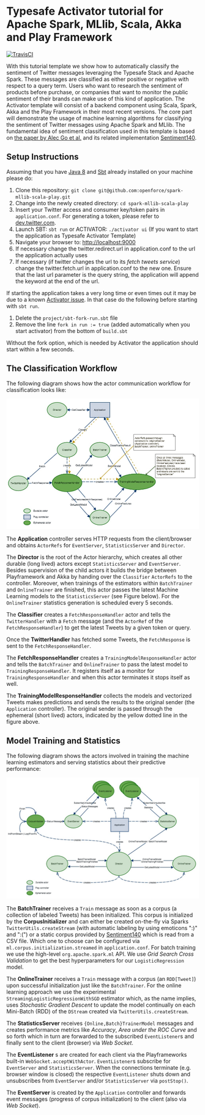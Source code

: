 # Typesafe Activator tutorial for Apache Spark, MLlib, Scala, Akka and Play Framework

[![TravisCI](https://travis-ci.org/openforce/spark-mllib-scala-play.svg?branch=master)](https://travis-ci.org/openforce/spark-mllib-scala-play/)

With this tutorial template we show how to automatically classify the sentiment of Twitter messages leveraging the Typesafe Stack and Apache Spark. These messages are classified as either positive or negative with respect to a query term. Users who want to research the sentiment of products before purchase, or companies that want to monitor the public sentiment of their brands can make use of this kind of application. The Activator template will consist of a backend component using Scala, Spark, Akka and the Play Framework in their most recent versions. The core part will demonstrate the usage of machine learning algorithms for classifying the sentiment of Twitter messages using Apache Spark and MLlib. The fundamental idea of sentiment classification used in this template is based on [the paper by Alec Go et al.](http://cs.stanford.edu/people/alecmgo/papers/TwitterDistantSupervision09.pdf ) and its related implementation [Sentiment140](http://www.sentiment140.com/).

## Setup Instructions

Assuming that you have [Java 8](http://www.oracle.com/technetwork/java/javase/downloads/jdk8-downloads-2133151.html) and [Sbt](http://www.scala-sbt.org/) already installed on your machine please do:

1. Clone this repository: `git clone git@github.com:openforce/spark-mllib-scala-play.git`
1. Change into the newly created directory: `cd spark-mllib-scala-play`
1. Insert your Twitter access and consumer key/token pairs in `application.conf`. For generating a token, please refer to [dev.twitter.com](https://dev.twitter.com/oauth/overview/application-owner-access-tokens).
1. Launch SBT: `sbt run` or ACTIVATOR: `./activator ui` (If you want to start the application as Typesafe Activator Template)
1. Navigate your browser to: <http://localhost:9000>
1. If necessary change the twitter.redirect.url in application.conf to the url the application actually uses
1. If necessary (if twitter changes the url to its *fetch tweets service*) change the twitter.fetch.url in application.conf to the new one. Ensure that the last url parameter is the query string, the application will append the keyword at the end of the url.

If starting the application takes a very long time or even times out it may be due to a known [Activator issue](https://github.com/typesafehub/activator/issues/1036).
In that case do the following before starting with `sbt run`.

1. Delete the `project/sbt-fork-run.sbt` file
1. Remove the line `fork in run := true` (added automatically when you start activator) from the bottom of `build.sbt`

Without the fork option, which is needed by Activator the application should start within a few seconds.


## The Classification Workflow

The following diagram shows how the actor communication workflow for classification looks like:

![The Classification Workflow](tutorial/images/actors.jpg "The Classification Workflow")

The __Application__ controller serves HTTP requests from the client/browser and obtains `ActorRefs` for `EventServer`, `StatisticsServer` and `Director`.

The __Director__ is the root of the Actor hierarchy, which creates all other durable (long lived) actors except `StatisticsServer` and `EventServer`. Besides supervision of the child actors it builds the bridge between Playframework and Akka by handing over the `Classifier` `ActorRefs` to the controller. Moreover, when trainings of the estimators within `BatchTrainer` and `OnlineTrainer` are finished, this actor passes the latest Machine Learning models to the `StatisticsServer` (see Figure below). For the `OnlineTrainer` statistics generation is scheduled every 5 seconds.


The __Classifier__ creates a `FetchResponseHandler` actor and tells the `TwitterHandler` with a `Fetch` message (and the `ActorRef` of the `FetchResponseHandler`) to get the latest Tweets by a given token or query.

Once the __TwitterHandler__ has fetched some Tweets, the `FetchResponse` is sent to the `FetchResponseHandler`.

The __FetchResponseHandler__ creates a `TrainingModelResponseHandler` actor and tells the `BatchTrainer` and `OnlineTrainer` to pass the latest model to `TrainingResponseHandler`. It registers itself as a monitor for `TrainingResponseHandler` and when this actor terminates it stops itself as well.

The __TrainingModelResponseHandler__ collects the models and vectorized Tweets makes predictions and sends the results to the original sender (the `Application` controller). The original sender is passed through the ephemeral (short lived) actors, indicated by the yellow dotted line in the figure above.

## Model Training and Statistics

The following diagram shows the actors involved in training the machine learning estimators and serving statistics about their predictive performance:

![Model Training and Statistics](tutorial/images/actors2.jpg "Model Training and Statistics")

The __BatchTrainer__ receives a `Train` message as soon as a corpus (a collection of labeled Tweets) has been initialized. This corpus is initialized by the __CorpusInitializer__ and can either be created on-the-fly via Sparks `TwitterUtils.createStream` (with automatic labeling by using emoticons ":)" and ":(") or a static corpus provided by [Sentiment140](http://www.sentiment140.com/) which is read from a CSV file. Which one to choose can be configured via `ml.corpus.initialization.streamed` in `application.conf`. For batch training we use the high-level `org.apache.spark.ml` API. We use _Grid Search Cross Validation_ to get the best hyperparameters for our `LogisticRegression` model.

The __OnlineTrainer__ receives a `Train` message with a corpus (an `RDD[Tweet]`) upon successful initialization just like the `BatchTrainer`. For the online learning approach we use the experimental `StreamingLogisticRegressionWithSGD` estimator which, as the name implies, uses _Stochastic Gradient Descent_ to update the model continually on each Mini-Batch (RDD) of the `DStream` created via `TwitterUtils.createStream`.

The __StatisticsServer__ receives `{Online,Batch}TrainerModel` messages and creates performance metrics like _Accuracy_, _Area under the ROC Curve_ and so forth which in turn are forwarded to the subscribed `EventListener`s and finally sent to the client (browser) via _Web Socket_.

The __EventListener__ s are created for each client via the Playframeworks built-in `WebSocket.acceptWithActor`. `EventListener`s subscribe for `EventServer` and `StatisticsServer`. When the connections terminate (e.g. browser window is closed) the respective `EventListener` shuts down and unsubscribes from `EventServer` and/or `StatisticsServer` via `postStop()`.

The __EventServer__ is created by the `Application` controller and forwards event messages (progress of corpus initialization) to the client (also via _Web Socket_).
